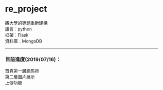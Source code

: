# re_project
將大學的專題重新建構  
語言︰python  
框架︰Flask  
資料庫︰MongoDB  
- - -
### 目前進度(2019/07/16)︰  
首頁第一層跑馬燈  
第二層圖片展示  
上傳功能
